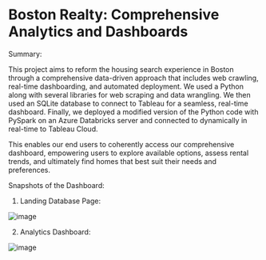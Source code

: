 # Boston Realty: Comprehensive Analytics and Dashboards

Summary:

This project aims to reform the housing search experience in Boston through a comprehensive data-driven approach that includes web crawling, real-time dashboarding, and automated deployment. We used a Python along with several libraries for web scraping and data wrangling. We then used an SQLite database to connect to Tableau for a seamless, real-time dashboard. Finally, we deployed a modified version of the Python code with PySpark on an Azure Databricks server and connected to dynamically in real-time to Tableau Cloud.

This enables our end users to coherently access our comprehensive dashboard, empowering users to explore available options, assess rental trends, and ultimately find homes that best suit their needs and preferences.

Snapshots of the Dashboard:

1) Landing Database Page:

![image](https://github.com/sashank3/WebCrawler_BostonRentals/assets/41186713/ffde9c94-49e5-48eb-b981-6b92baed6bcc)


2) Analytics Dashboard:

![image](https://github.com/sashank3/WebCrawler_BostonRentals/assets/41186713/a6a3f50d-af18-4ab3-8e63-8f3431b3fae9)




 
